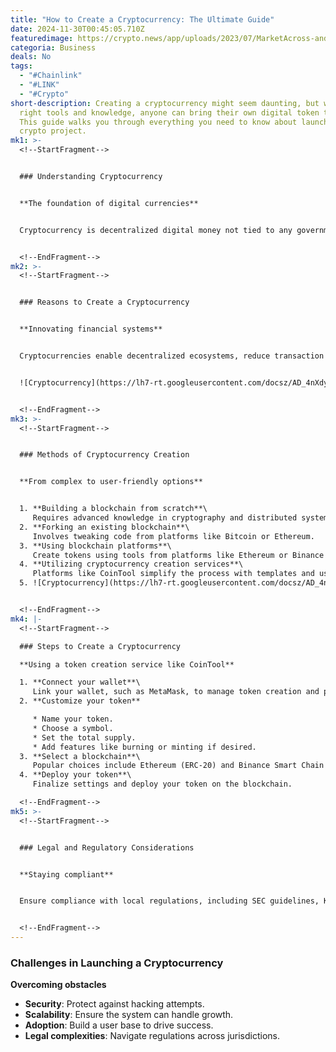 ```yaml
---
title: "How to Create a Cryptocurrency: The Ultimate Guide"
date: 2024-11-30T00:45:05.710Z
featuredimage: https://crypto.news/app/uploads/2023/07/MarketAcross-and-Chainlink-Labs-Establish-Channel-Partnership-To-Support-Chainlink-BUILD-Members04.jpg.webp
categoria: Business
deals: No
tags:
  - "#Chainlink"
  - "#LINK"
  - "#Crypto"
short-description: Creating a cryptocurrency might seem daunting, but with the
  right tools and knowledge, anyone can bring their own digital token to life.
  This guide walks you through everything you need to know about launching your
  crypto project.
mk1: >-
  <!--StartFragment-->


  ### Understanding Cryptocurrency


  **The foundation of digital currencies**


  Cryptocurrency is decentralized digital money not tied to any government or bank. Powered by blockchain technology, it offers secure, fast, and transparent transactions accessible to anyone worldwide. This innovative system eliminates intermediaries and provides a level of privacy and efficiency unmatched by traditional financial systems.


  <!--EndFragment-->
mk2: >-
  <!--StartFragment-->


  ### Reasons to Create a Cryptocurrency


  **Innovating financial systems**


  Cryptocurrencies enable decentralized ecosystems, reduce transaction costs, and offer privacy and transparency. For entrepreneurs, creating a token is an opportunity to explore new business models, challenge traditional industries, and build user-centric financial systems.


  ![Cryptocurrency](https://lh7-rt.googleusercontent.com/docsz/AD_4nXdyZQzEksGDMuZzsv4OrESMO9z-m2_iXIaOq75_QhDMvmeAwQg7nGzxdz2MbVgfTyShPI1uKeXsvr8AyqFGGiK4lqelbcuCgPs1dyZ2_gsHJGg_uhEcTVKy8oV-LGBhuZjwUAiG?key=ws8ucdgQft5A5Ko6gb5iFA "Cryptocurrency")


  <!--EndFragment-->
mk3: >-
  <!--StartFragment-->


  ### Methods of Cryptocurrency Creation


  **From complex to user-friendly options**


  1. **Building a blockchain from scratch**\
     Requires advanced knowledge in cryptography and distributed systems.
  2. **Forking an existing blockchain**\
     Involves tweaking code from platforms like Bitcoin or Ethereum.
  3. **Using blockchain platforms**\
     Create tokens using tools from platforms like Ethereum or Binance Smart Chain.
  4. **Utilizing cryptocurrency creation services**\
     Platforms like CoinTool simplify the process with templates and user-friendly interfaces.
  5. ![Cryptocurrency](https://lh7-rt.googleusercontent.com/docsz/AD_4nXeYNXKZxz49N7IdoRU2Y4abgLSxqOM_OTm-_5dE-OCdL26vX_SgBtR-5tO2KRrrD20L-yYmVC_zb5kj80xg1aFPB5PUtx66ttxcWkGThIpnvEayuDZsSbXTuRJSlX4xSBdfPHYC5Q?key=ws8ucdgQft5A5Ko6gb5iFA "Cryptocurrency")


  <!--EndFragment-->
mk4: |-
  <!--StartFragment-->

  ### Steps to Create a Cryptocurrency

  **Using a token creation service like CoinTool**

  1. **Connect your wallet**\
     Link your wallet, such as MetaMask, to manage token creation and pay fees.
  2. **Customize your token**

     * Name your token.
     * Choose a symbol.
     * Set the total supply.
     * Add features like burning or minting if desired.
  3. **Select a blockchain**\
     Popular choices include Ethereum (ERC-20) and Binance Smart Chain (BEP-20).
  4. **Deploy your token**\
     Finalize settings and deploy your token on the blockchain.

  <!--EndFragment-->
mk5: >-
  <!--StartFragment-->


  ### Legal and Regulatory Considerations


  **Staying compliant**


  Ensure compliance with local regulations, including SEC guidelines, KYC, and AML policies. Consulting legal experts is vital to avoid future complications.


  <!--EndFragment-->
---
```

<!--StartFragment-->

### Challenges in Launching a Cryptocurrency

**Overcoming obstacles**

* **Security**: Protect against hacking attempts.
* **Scalability**: Ensure the system can handle growth.
* **Adoption**: Build a user base to drive success.
* **Legal complexities**: Navigate regulations across jurisdictions.

<!--EndFragment-->